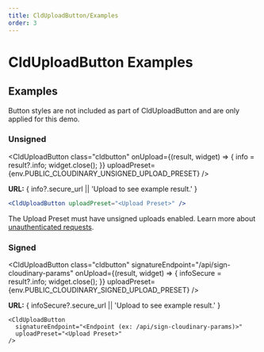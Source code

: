 ```yaml
---
title: CldUploadButton/Examples
order: 3
---
```


<script>
    import Callout from '$lib/components/Callout.svelte'
    import { CldUploadButton } from 'svelte-cloudinary'
	import { env } from '$env/dynamic/public';
    let info
    let infoSecure
</script>

# CldUploadButton Examples

## Examples

<Callout type="info" emoji={false}>
  Button styles are not included as part of CldUploadButton and are only applied for this demo.
</Callout>

### Unsigned

<CldUploadButton
class="cldbutton"
onUpload={(result, widget) => {
info = result?.info;
widget.close();
}}
uploadPreset={env.PUBLIC_CLOUDINARY_UNSIGNED_UPLOAD_PRESET}
/>

<p><strong>URL:</strong> { info?.secure_url || 'Upload to see example result.' }</p>

```jsx
<CldUploadButton uploadPreset="<Upload Preset>" />
```

<Callout emoji={false}>
  The Upload Preset must have unsigned uploads enabled.  Learn more about <a href="https://cloudinary.com/documentation/upload_images#unauthenticated_requests">unauthenticated requests</a>.
</Callout>

### Signed

<CldUploadButton
class="cldbutton"
signatureEndpoint="/api/sign-cloudinary-params"
onUpload={(result, widget) => {
infoSecure = result?.info;
widget.close();
}}
uploadPreset={env.PUBLIC_CLOUDINARY_SIGNED_UPLOAD_PRESET}
/>

<p><strong>URL:</strong> { infoSecure?.secure_url || 'Upload to see example result.' }</p>

```
<CldUploadButton
  signatureEndpoint="<Endpoint (ex: /api/sign-cloudinary-params)>"
  uploadPreset="<Upload Preset>"
/>
```
